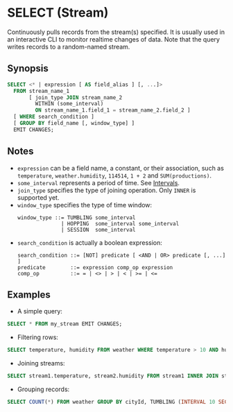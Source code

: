 SELECT (Stream)
===============

Continuously pulls records from the stream(s) specified. It is usually used in an interactive CLI to monitor realtime changes of data. Note that the query writes records to a random-named stream.

## Synopsis

```sql
SELECT <* | expression [ AS field_alias ] [, ...]>
  FROM stream_name_1
       [ join_type JOIN stream_name_2
         WITHIN (some_interval)
         ON stream_name_1.field_1 = stream_name_2.field_2 ]
  [ WHERE search_condition ]
  [ GROUP BY field_name [, window_type] ]
  EMIT CHANGES;
```

## Notes

- `expression` can be a field name, a constant, or their association, such as `temperature`, `weather.humidity`, `114514`, `1 + 2` and `SUM(productions)`.
- `some_interval` represents a period of time. See [Intervals](../sql-overview.md#intervals).
- `join_type` specifies the type of joining operation. Only `INNER` is supported yet.
- `window_type` specifies the type of time window:
  ```
  window_type ::= TUMBLING some_interval
                | HOPPING  some_interval some_interval
                | SESSION  some_interval
  ```
- `search_condition` is actually a boolean expression:
  ```
  search_condition ::= [NOT] predicate [ <AND | OR> predicate [, ...] ]
  predicate        ::= expression comp_op expression
  comp_op          ::= = | <> | > | < | >= | <=
  ```

## Examples

- A simple query:
```sql
SELECT * FROM my_stream EMIT CHANGES;
```

- Filtering rows:
```sql
SELECT temperature, humidity FROM weather WHERE temperature > 10 AND humidity < 75 EMIT CHANGES;
```

- Joining streams:
```sql
SELECT stream1.temperature, stream2.humidity FROM stream1 INNER JOIN stream2 WITHIN (INTERVAL 5 SECOND) ON stream1.humidity = stream2.humidity EMIT CHANGES;
```

- Grouping records:
```sql
SELECT COUNT(*) FROM weather GROUP BY cityId, TUMBLING (INTERVAL 10 SECOND) EMIT CHANGES;
```
